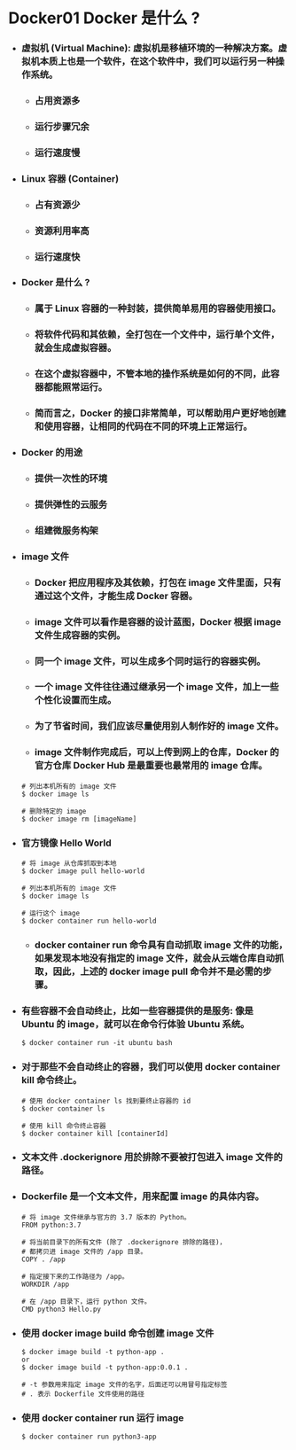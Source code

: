 Docker01 Docker 是什么 ?
=====
* ### 虚拟机 (Virtual Machine): 虚拟机是移植环境的一种解决方案。虚拟机本质上也是一个软件，在这个软件中，我们可以运行另一种操作系统。
    * ### 占用资源多
    * ### 运行步骤冗余
    * ### 运行速度慢
* ### Linux 容器 (Container)
    * ### 占有资源少
    * ### 资源利用率高
    * ### 运行速度快
* ### Docker 是什么 ?
    * ### 属于 Linux 容器的一种封装，提供简单易用的容器使用接口。
    * ### 将软件代码和其依赖，全打包在一个文件中，运行单个文件，就会生成虚拟容器。
    * ### 在这个虚拟容器中，不管本地的操作系统是如何的不同，此容器都能照常运行。
    * ### 简而言之，Docker 的接口非常简单，可以帮助用户更好地创建和使用容器，让相同的代码在不同的环境上正常运行。
* ### Docker 的用途
    * ### 提供一次性的环境
    * ### 提供弹性的云服务
    * ### 组建微服务构架
* ### image 文件
    * ### Docker 把应用程序及其依赖，打包在 image 文件里面，只有通过这个文件，才能生成 Docker 容器。
    * ### image 文件可以看作是容器的设计蓝图，Docker 根据 image 文件生成容器的实例。
    * ### 同一个 image 文件，可以生成多个同时运行的容器实例。
    * ### 一个 image 文件往往通过继承另一个 image 文件，加上一些个性化设置而生成。
    * ### 为了节省时间，我们应该尽量使用别人制作好的 image 文件。
    * ### image 文件制作完成后，可以上传到网上的仓库，Docker 的官方仓库 Docker Hub 是最重要也最常用的 image 仓库。
    ```
    # 列出本机所有的 image 文件
    $ docker image ls

    # 删除特定的 image
    $ docker image rm [imageName]
    ```
* ### 官方镜像 Hello World
    ```
    # 将 image 从仓库抓取到本地
    $ docker image pull hello-world

    # 列出本机所有的 image 文件
    $ docker image ls

    # 运行这个 image
    $ docker container run hello-world
    ```
    * ### docker container run 命令具有自动抓取 image 文件的功能，如果发现本地没有指定的 image 文件，就会从云端仓库自动抓取，因此，上述的 docker image pull 命令并不是必需的步骤。
* ### 有些容器不会自动终止，比如一些容器提供的是服务: 像是 Ubuntu 的 image，就可以在命令行体验 Ubuntu 系统。
    ```
    $ docker container run -it ubuntu bash
    ```
* ### 对于那些不会自动终止的容器，我们可以使用 docker container kill 命令终止。
    ```
    # 使用 docker container ls 找到要终止容器的 id
    $ docker container ls 

    # 使用 kill 命令终止容器
    $ docker container kill [containerId]
    ```
* ### 文本文件 .dockerignore 用於排除不要被打包进入 image 文件的路径。
* ### Dockerfile 是一个文本文件，用来配置 image 的具体内容。
    ```
    # 将 image 文件继承与官方的 3.7 版本的 Python。
    FROM python:3.7

    # 将当前目录下的所有文件 (除了 .dockerignore 排除的路径)，
    # 都拷贝进 image 文件的 /app 目录。
    COPY . /app

    # 指定接下来的工作路径为 /app。
    WORKDIR /app

    # 在 /app 目录下，运行 python 文件。
    CMD python3 Hello.py
    ```
* ### 使用 docker image build 命令创建 image 文件
    ```
    $ docker image build -t python-app .
    or
    $ docker image build -t python-app:0.0.1 .

    # -t 参数用来指定 image 文件的名字，后面还可以用冒号指定标签
    # . 表示 Dockerfile 文件使用的路径
    ```
* ### 使用 docker container run 运行 image
    ```
    $ docker container run python3-app
    ```
<br />
